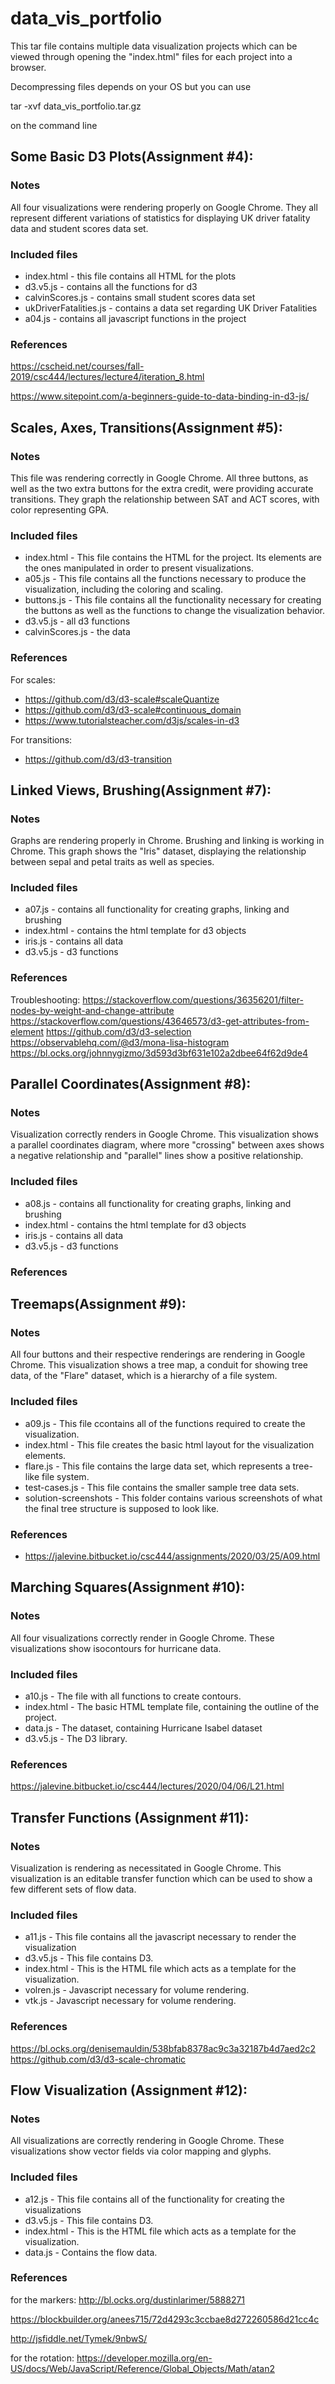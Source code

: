 # data_vis_portfolio
This tar file contains multiple data visualization projects which can be viewed through opening the "index.html" files for each project into a browser. 

Decompressing files depends on your OS but you can use

tar -xvf data_vis_portfolio.tar.gz

on the command line

## Some Basic D3 Plots(Assignment #4): 
### Notes
All four visualizations were rendering properly on Google Chrome. They all represent different variations of statistics for displaying UK driver fatality data and student scores data set. 

### Included files

* index.html - this file contains all HTML for the plots
* d3.v5.js - contains all the functions for d3
* calvinScores.js - contains small student scores data set
* ukDriverFatalities.js - contains a data set regarding UK Driver Fatalities
* a04.js - contains all javascript functions in the project

### References
https://cscheid.net/courses/fall-2019/csc444/lectures/lecture4/iteration_8.html

https://www.sitepoint.com/a-beginners-guide-to-data-binding-in-d3-js/


## Scales, Axes, Transitions(Assignment #5):
### Notes
This file was rendering correctly in Google Chrome. All three buttons, as 
well as the two extra buttons for the extra credit, were providing accurate
transitions. They graph the relationship between SAT and ACT scores, with color representing GPA. 


### Included files

* index.html - This file contains the HTML for the project. Its elements
are the ones manipulated in order to present visualizations. 
* a05.js - This file contains all the functions necessary to produce the 
visualization, including the coloring and scaling. 
* buttons.js - This file contains all the functionality necessary for 
creating the buttons as well as the functions to change the visualization
behavior. 
* d3.v5.js - all d3 functions
* calvinScores.js - the data 


### References
For scales: 
- https://github.com/d3/d3-scale#scaleQuantize
- https://github.com/d3/d3-scale#continuous_domain
- https://www.tutorialsteacher.com/d3js/scales-in-d3

For transitions:
- https://github.com/d3/d3-transition


## Linked Views, Brushing(Assignment #7):

### Notes
Graphs are rendering properly in Chrome. Brushing and linking is working in Chrome. This graph shows the "Iris" dataset, displaying the relationship between sepal and petal traits as well as species.  


### Included files

* a07.js - contains all functionality for creating graphs, linking and brushing
* index.html - contains the html template for d3 objects
* iris.js - contains all data
* d3.v5.js - d3 functions


### References
Troubleshooting:
https://stackoverflow.com/questions/36356201/filter-nodes-by-weight-and-change-attribute
https://stackoverflow.com/questions/43646573/d3-get-attributes-from-element
https://github.com/d3/d3-selection
https://observablehq.com/@d3/mona-lisa-histogram
https://bl.ocks.org/johnnygizmo/3d593d3bf631e102a2dbee64f62d9de4

## Parallel Coordinates(Assignment #8):
### Notes
Visualization correctly renders in Google Chrome. This visualization shows a parallel coordinates diagram, where more "crossing" between axes shows a negative relationship and "parallel" lines show a positive relationship.


### Included files

* a08.js - contains all functionality for creating graphs, linking and brushing
* index.html - contains the html template for d3 objects
* iris.js - contains all data
* d3.v5.js - d3 functions

### References

## Treemaps(Assignment #9):

### Notes
All four buttons and their respective renderings are rendering in Google Chrome. This visualization shows a tree map, a conduit for showing tree data, of the "Flare" dataset, which is a hierarchy of a file system.


### Included files

* a09.js - This file ccontains all of the functions required to create the visualization.
* index.html - This file creates the basic html layout for the visualization elements.
* flare.js - This file contains the large data set, which represents a tree-like file system.
* test-cases.js - This file contains the smaller sample tree data sets.
* solution-screenshots - This folder contains various screenshots of what the final tree structure is supposed to look like.


### References
* https://jalevine.bitbucket.io/csc444/assignments/2020/03/25/A09.html

## Marching Squares(Assignment #10):

### Notes
All four visualizations correctly render in Google Chrome. These visualizations show isocontours for hurricane data. 


### Included files
* a10.js - The file with all functions to create contours.
* index.html - The basic HTML template file, containing the outline of the project.
* data.js - The dataset, containing Hurricane Isabel dataset
* d3.v5.js - The D3 library.


### References
https://jalevine.bitbucket.io/csc444/lectures/2020/04/06/L21.html


## Transfer Functions (Assignment #11):

### Notes
Visualization is rendering as necessitated in Google Chrome. This visualization is an editable transfer function which can be used to show a few different sets of flow data. 


### Included files

* a11.js - This file contains all the javascript necessary to render the visualization
* d3.v5.js - This file contains D3.
* index.html - This is the HTML file which acts as a template for the visualization.
* volren.js - Javascript necessary for volume rendering.
* vtk.js - Javascript necessary for volume rendering.


### References
https://bl.ocks.org/denisemauldin/538bfab8378ac9c3a32187b4d7aed2c2
https://github.com/d3/d3-scale-chromatic

## Flow Visualization (Assignment #12):
### Notes
All visualizations are correctly rendering in Google Chrome. These visualizations show vector fields via color mapping and glyphs.


### Included files

* a12.js - This file contains all of the functionality for creating the visualizations
* d3.v5.js - This file contains D3.
* index.html - This is the HTML file which acts as a template for the visualization.
* data.js - Contains the flow data.


### References
for the markers:
http://bl.ocks.org/dustinlarimer/5888271

https://blockbuilder.org/anees715/72d4293c3ccbae8d272260586d21cc4c

http://jsfiddle.net/Tymek/9nbwS/

for the rotation:
https://developer.mozilla.org/en-US/docs/Web/JavaScript/Reference/Global_Objects/Math/atan2
